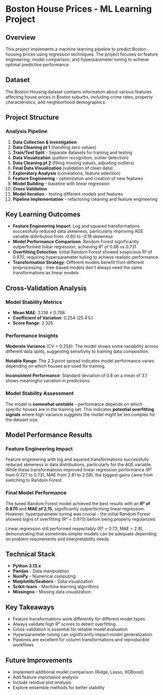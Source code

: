 # Boston House Prices - ML Learning Project

## Overview

This project implements a machine learning pipeline to predict Boston housing prices using regression techniques. The project focuses on feature engineering, model comparison, and hyperparameter tuning to achieve optimal predictive performance.

## Dataset

The Boston Housing dataset contains information about various features affecting house prices in Boston suburbs, including crime rates, property characteristics, and neighborhood demographics.

## Project Structure

### Analysis Pipeline

1. **Data Collection & Investigation**
2. **Data Cleaning pt 1** (handling zero values)
3. **Train/Test Split** - Separate datasets for training and testing
4. **Data Visualization** (pattern recognition, outlier detection)
5. **Data Cleaning pt 2** (filling missing values, adjusting outliers)
6. **Final Data Visualization** (validation of clean data)
7. **Exploratory Analysis** (correlations, feature selection)
8. **Feature Engineering** - optimization and creation of new features
9. **Model Building** - baseline with linear regression
10. **Cross Validation**
11. **Model Iteration** - testing different models and features
12. **Pipeline Implementation** - refactoring cleaning and feature engineering

## Key Learning Outcomes

- **Feature Engineering Impact**: Log and squared transformations successfully reduced data skewness, particularly improving AGE variable distribution from -0.60 to -0.18 skewness
- **Model Performance Comparison**: Random Forest significantly outperformed linear regression, achieving R² of 0.86 vs 0.731
- **Overfitting Detection**: Initial Random Forest showed suspicious R² of 0.970, requiring hyperparameter tuning to achieve realistic performance
- **Transformation Strategy**: Different models benefit from different preprocessing - tree-based models don't always need the same transformations as linear models

## Cross-Validation Analysis

### Model Stability Metrics

- **Mean MAE**: 3.138 ± 0.798
- **Coefficient of Variation**: 0.254 (25.4%)
- **Score Range**: 2.325

### Performance Insights

**Moderate Variance** (CV = 0.254): The model shows some variability across different data splits, suggesting sensitivity to training data composition.

**Notable Range**: The 2.3 point spread indicates model performance varies depending on which houses are used for training.

**Inconsistent Performance**: Standard deviation of 0.8 on a mean of 3.1 shows meaningful variation in predictions.

### Model Stability Assessment

The model is **somewhat unstable** - performance depends on which specific houses are in the training set. This indicates **potential overfitting signals** where high variance suggests the model might be too complex for the dataset size.

## Model Performance Results

### Feature Engineering Impact

Feature engineering with log and squared transformations successfully reduced skewness in data distributions, particularly for the AGE variable. While these transformations improved linear regression performance (R² from 0.727 to 0.731, MAE from 2.81 to 2.58), the biggest gains came from switching to Random Forest.

### Final Model Performance

The tuned Random Forest model achieved the best results with an **R² of 0.870** and **MAE of 2.15**, significantly outperforming linear regression. However, hyperparameter tuning was crucial - the initial Random Forest showed signs of overfitting (R² = 0.970) before being properly regularized.

Linear regression still performed respectably (R² = 0.73, MAE = 2.8), demonstrating that sometimes simpler models can be adequate depending on problem requirements and interpretability needs.

## Technical Stack

- **Python 3.13.x**
- **Pandas** - Data manipulation
- **NumPy** - Numerical computing
- **Matplotlib/Seaborn** - Data visualization
- **Scikit-learn** - Machine learning algorithms
- **Missingno** - Missing data visualization

## Key Takeaways

- Feature transformations work differently for different model types
- Always validate high R² scores to detect overfitting
- Cross-validation is essential for reliable model evaluation
- Hyperparameter tuning can significantly impact model generalization
- Pipelines are excellent for column transformations and reproducible workflows

## Future Improvements

- Implement additional model comparison (Ridge, Lasso, XGBoost)
- Add feature importance analysis
- Include residual plot analysis
- Explore ensemble methods for better stability
